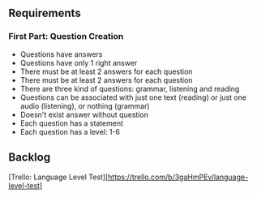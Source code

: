 
## Requirements

### First Part: Question Creation

- Questions have answers
- Questions have only 1 right answer
- There must be at least 2 answers for each question
- There must be at least 2 answers for each question
- There are three kind of questions: grammar, listening and reading
- Questions can be associated with just one text (reading) or just one audio (listening), or nothing (grammar)
- Doesn't exist answer without question
- Each question has a statement
- Each question has a level: 1-6 

## Backlog

[Trello: Language Level Test][https://trello.com/b/3gaHmPEv/language-level-test]
